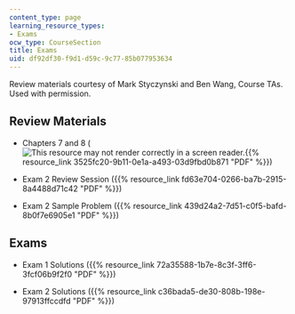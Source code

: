 ```yaml
---
content_type: page
learning_resource_types:
- Exams
ocw_type: CourseSection
title: Exams
uid: df92df30-f9d1-d59c-9c77-85b077953634
---
```


Review materials courtesy of Mark Styczynski and Ben Wang, Course TAs. Used with permission.

Review Materials
----------------

*   Chapters 7 and 8 (![This resource may not render correctly in a screen reader.](/images/inacessible.gif){{% resource_link 3525fc20-9b11-0e1a-a493-03d9fbd0b871 "PDF" %}})
    
*   Exam 2 Review Session ({{% resource_link fd63e704-0266-ba7b-2915-8a4488d71c42 "PDF" %}})
    
*   Exam 2 Sample Problem ({{% resource_link 439d24a2-7d51-c0f5-bafd-8b0f7e6905e1 "PDF" %}})
    

Exams
-----

*   Exam 1 Solutions ({{% resource_link 72a35588-1b7e-8c3f-3ff6-3fcf06b9f2f0 "PDF" %}})
    
*   Exam 2 Solutions ({{% resource_link c36bada5-de30-808b-198e-97913ffccdfd "PDF" %}})